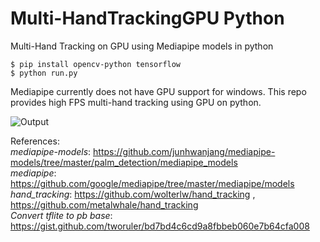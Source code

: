 # Multi-HandTrackingGPU Python
Multi-Hand Tracking on GPU using Mediapipe models in python

```
$ pip install opencv-python tensorflow
$ python run.py
```
Mediapipe currently does not have GPU support for windows. This repo provides high FPS multi-hand tracking using GPU on python. 

![Output](/out.gif?raw=true "Output")

References:<br/>
*mediapipe-models*: https://github.com/junhwanjang/mediapipe-models/tree/master/palm_detection/mediapipe_models <br/>
*mediapipe*: https://github.com/google/mediapipe/tree/master/mediapipe/models <br/>
*hand_tracking*: https://github.com/wolterlw/hand_tracking , https://github.com/metalwhale/hand_tracking <br/>
*Convert tflite to pb base*: https://gist.github.com/tworuler/bd7bd4c6cd9a8fbbeb060e7b64cfa008 <br/>
